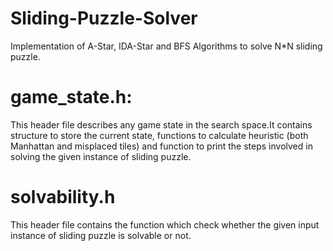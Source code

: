 # Sliding-Puzzle-Solver
Implementation of A-Star, IDA-Star and BFS Algorithms to solve N*N sliding puzzle.

# game_state.h:<br />
This header file describes any game state in the search space.It contains structure to store the current state, functions to calculate heuristic (both Manhattan and misplaced tiles) and function to print the steps involved in solving the given instance of sliding puzzle.

# solvability.h <br />
This header file contains the function which check whether the given input instance of sliding puzzle is solvable or not.

